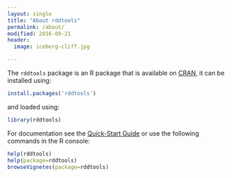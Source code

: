 ```yaml
---
layout: single
title: "About rddtools"
permalink: /about/
modified: 2016-09-21
header:
  image: iceberg-cliff.jpg

---
```


The `rddtools` package is an R package that is available on [CRAN](https://cran.r-project.org/package=rddtools), it can be installed using:

```r
install.packages('rddtools')
```

and loaded using:

```r
library(rddtools)
```

For documentation see the [Quick-Start Guide](/rddtools/docs/quick-start-guide) or use the following commands in the R console:

```r
help(rddtools)
help(package=rddtools)
browseVignetes(package=rddtools)
```
